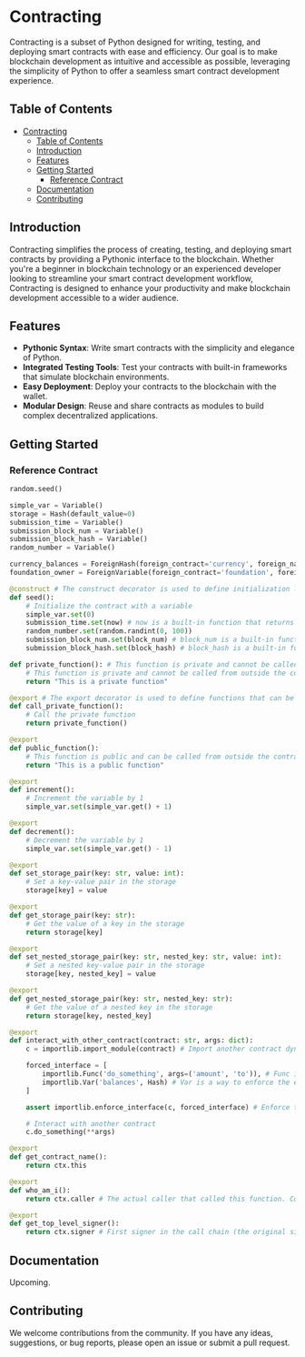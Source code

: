 # Contracting

Contracting is a subset of Python designed for writing, testing, and deploying smart contracts with ease and efficiency. Our goal is to make blockchain development as intuitive and accessible as possible, leveraging the simplicity of Python to offer a seamless smart contract development experience.

## Table of Contents

- [Contracting](#contracting)
  - [Table of Contents](#table-of-contents)
  - [Introduction](#introduction)
  - [Features](#features)
  - [Getting Started](#getting-started)
    - [Reference Contract](#reference-contract)
  - [Documentation](#documentation)
  - [Contributing](#contributing)

## Introduction

Contracting simplifies the process of creating, testing, and deploying smart contracts by providing a Pythonic interface to the blockchain. Whether you're a beginner in blockchain technology or an experienced developer looking to streamline your smart contract development workflow, Contracting is designed to enhance your productivity and make blockchain development accessible to a wider audience.

## Features

- **Pythonic Syntax**: Write smart contracts with the simplicity and elegance of Python.
- **Integrated Testing Tools**: Test your contracts with built-in frameworks that simulate blockchain environments.
- **Easy Deployment**: Deploy your contracts to the blockchain with the wallet.
- **Modular Design**: Reuse and share contracts as modules to build complex decentralized applications.

## Getting Started

### Reference Contract

```python
random.seed()

simple_var = Variable()
storage = Hash(default_value=0)
submission_time = Variable()
submission_block_num = Variable()
submission_block_hash = Variable()
random_number = Variable()

currency_balances = ForeignHash(foreign_contract='currency', foreign_name='balances') # ForeignHash is a way to get a read-only view of a hash from another contract
foundation_owner = ForeignVariable(foreign_contract='foundation', foreign_name='owner') # ForeignVariable is a way to get a read-only view of a variable from another contract

@construct # The construct decorator is used to define initialization logic for the contract
def seed():
    # Initialize the contract with a variable
    simple_var.set(0)
    submission_time.set(now) # now is a built-in function that returns the current datetime
    random_number.set(random.randint(0, 100))
    submission_block_num.set(block_num) # block_num is a built-in function that returns the current block number
    submission_block_hash.set(block_hash) # block_hash is a built-in function that returns the current block hash

def private_function(): # This function is private and cannot be called from outside the contract
    # This function is private and cannot be called from outside the contract
    return "This is a private function"

@export # The export decorator is used to define functions that can be called from outside the contract
def call_private_function():
    # Call the private function
    return private_function()

@export
def public_function():
    # This function is public and can be called from outside the contract
    return "This is a public function"

@export
def increment():
    # Increment the variable by 1
    simple_var.set(simple_var.get() + 1)

@export
def decrement():
    # Decrement the variable by 1
    simple_var.set(simple_var.get() - 1)

@export
def set_storage_pair(key: str, value: int):
    # Set a key-value pair in the storage
    storage[key] = value

@export
def get_storage_pair(key: str):
    # Get the value of a key in the storage
    return storage[key]

@export
def set_nested_storage_pair(key: str, nested_key: str, value: int):
    # Set a nested key-value pair in the storage
    storage[key, nested_key] = value

@export
def get_nested_storage_pair(key: str, nested_key: str):
    # Get the value of a nested key in the storage
    return storage[key, nested_key]

@export
def interact_with_other_contract(contract: str, args: dict):
    c = importlib.import_module(contract) # Import another contract dynamically

    forced_interface = [
        importlib.Func('do_something', args=('amount', 'to')), # Func is a way to enforce the existence of a function with specific arguments
        importlib.Var('balances', Hash) # Var is a way to enforce the existence of a variable with a specific type
    ] 

    assert importlib.enforce_interface(c, forced_interface) # Enforce the interface of the other contract

    # Interact with another contract
    c.do_something(**args)

@export
def get_contract_name():
    return ctx.this

@export
def who_am_i():
    return ctx.caller # The actual caller that called this function. Could be a contract or an account

@export
def get_top_level_signer():
    return ctx.signer # First signer in the call chain (the original signer). This is the account that initiated the transaction even if the transaction was forwarded by another contract
```

## Documentation

Upcoming.

## Contributing

We welcome contributions from the community. If you have any ideas, suggestions, or bug reports, please open an issue or submit a pull request.
